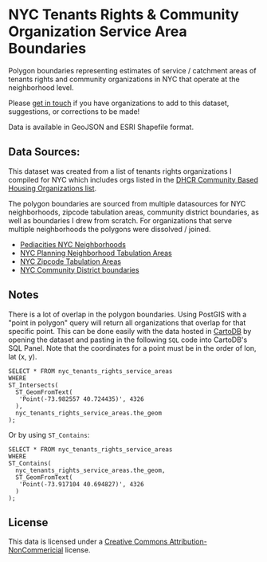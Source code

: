# NYC Tenants Rights & Community Organization Service Area Boundaries
Polygon boundaries representing estimates of service / catchment areas of tenants rights and community organizations in NYC that operate at the neighborhood level. 

Please <a href="mailto:chrishenrick@gmail.com">get in touch</a> if you have organizations to add to this dataset, suggestions, or corrections to be made!

Data is available in GeoJSON and ESRI Shapefile format.

## Data Sources:
This dataset was created from a list of tenants rights organizations I compiled for NYC which includes orgs listed in the [DHCR Community Based Housing Organizations list](https://github.com/clhenrick/DHCR_Community_Based_Housing_Orgs). 

The polygon boundaries are sourced from multiple datasources for NYC neighborhoods, zipcode tabulation areas, community district boundaries, as well as boundaries I drew from scratch. For organizations that serve multiple neighborhoods the polygons were dissolved / joined. 

- [Pediacities NYC Neighborhoods](http://nyc.pediacities.com/New_York_City_Neighborhoods)
- [NYC Planning Neighborhood Tabulation Areas](http://www.nyc.gov/html/dcp/html/bytes/dwn_nynta.shtml)
- [NYC Zipcode Tabulation Areas](http://catalog.opendata.city/dataset/nyc-zip-code-tabulation-areas)
- [NYC Community District boundaries](http://www.nyc.gov/html/dcp/html/bytes/districts_download_metadata.shtml)

## Notes
There is a lot of overlap in the polygon boundaries. Using PostGIS with a "point in polygon" query will return all organizations that overlap for that specific point. This can be done easily with the data hosted in [CartoDB](http://cartodb.com) by opening the dataset and pasting in the following `SQL` code into CartoDB's SQL Panel. Note that the coordinates for a point must be in the order of lon, lat (x, y).

```
SELECT * FROM nyc_tenants_rights_service_areas
WHERE 
ST_Intersects(
  ST_GeomFromText(
   'Point(-73.982557 40.724435)', 4326
  ),
  nyc_tenants_rights_service_areas.the_geom    
);
```
Or by using `ST_Contains`:

```
SELECT * FROM nyc_tenants_rights_service_areas
WHERE 
ST_Contains(
  nyc_tenants_rights_service_areas.the_geom,
  ST_GeomFromText(
   'Point(-73.917104 40.694827)', 4326
  )      
);
```

## License
This data is licensed under a [Creative Commons Attribution-NonCommericial](https://creativecommons.org/licenses/by-nc/3.0/us/) license.